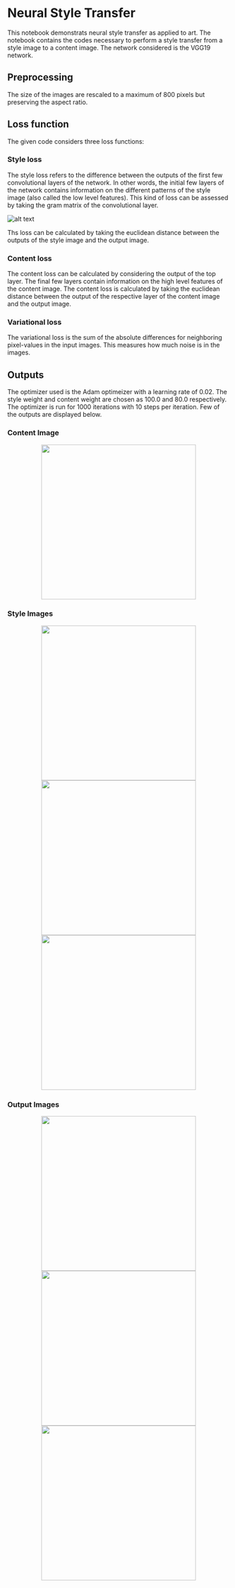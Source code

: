 # Neural Style Transfer 

This notebook demonstrats neural style transfer as applied to art. The notebook contains the codes 
necessary  to perform a style transfer from a style image to a content image. The network considered is 
the VGG19 network.

## Preprocessing

The size of the images are rescaled to a maximum of 800 pixels but preserving the aspect ratio.


## Loss function

The given code considers three loss functions:

### Style loss

The style loss refers to the difference between the outputs of the first few convolutional layers of the 
network. In other words, the initial few layers of the network contains information on the different patterns
of the style image (also called the low level features). This kind of loss can be assessed by taking the gram
matrix of the convolutional layer.

![alt text](Images/gm.png "Gram Matrix")

Ths loss can be calculated by taking the euclidean distance between the outputs of the style image 
and the output image.

### Content loss

The content loss can be calculated by considering the output of the top layer. The final few layers contain
information on the high level features of the content image. The content loss is calculated by taking the 
euclidean distance between the output of the respective layer of the content image and the output image.

### Variational loss

The variational loss is the sum of the absolute differences for neighboring pixel-values in the 
input images. This measures how much noise is in the images.


## Outputs

The optimizer used is the Adam optimeizer with a learning rate of 0.02. The style weight and content weight are chosen as 100.0 and 
80.0 respectively. The optimizer is run for 1000 iterations with 10 steps per iteration. Few of the outputs are displayed below.

### Content Image 

<p align="center">
  <img src="Images/content_image.jpg" width="350" >
</p>

### Style Images

<p align="center">
  <img src="Images/style_image_1.jpg" width="350" >
  <img src="Images/style_image_2.jpg" width="350" >
  <img src="Images/style_image_3.jpg" width="350" >
</p>

### Output Images

<p align="center">
  <img src="Images/result_image_1.png" width="350" >
  <img src="Images/result_image_2.png" width="350" >
  <img src="Images/result_image_3.png" width="350" >
</p>
